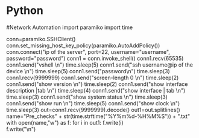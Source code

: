# Python
#Network Automation
import paramiko
import time

conn=paramiko.SSHClient()
conn.set_missing_host_key_policy(paramiko.AutoAddPolicy())
conn.connect("ip of the server", port=22, username="username", password="password")
conn1 = conn.invoke_shell()
conn1.recv(65535)
conn1.send("vshell \n")
time.sleep(5)
conn1.send("ssh username@ip of the device \n")
time.sleep(5)
conn1.send("password\n")
time.sleep(3)
conn1.recv(9999999)
conn1.send("screen-length 0 \n")
time.sleep(2)
conn1.send("show version \n")
time.sleep(2)
conn1.send("show interface description |tab \n")
time.sleep(4)
conn1.send("show interface | tab \n")
time.sleep(3)
conn1.send("show system status \n")
time.sleep(3)
conn1.send("show run \n")
time.sleep(5)
conn1.send("show clock \n")
time.sleep(3)
out=conn1.recv(9999999).decode()
out1=out.splitlines()
name="Pre_checks" + str(time.strftime("%Y%m%d-%H%M%S")) + ".txt"
with open(name,"w") as f:
    for i in out1:
        f.write(i)  
        f.write("\n")
